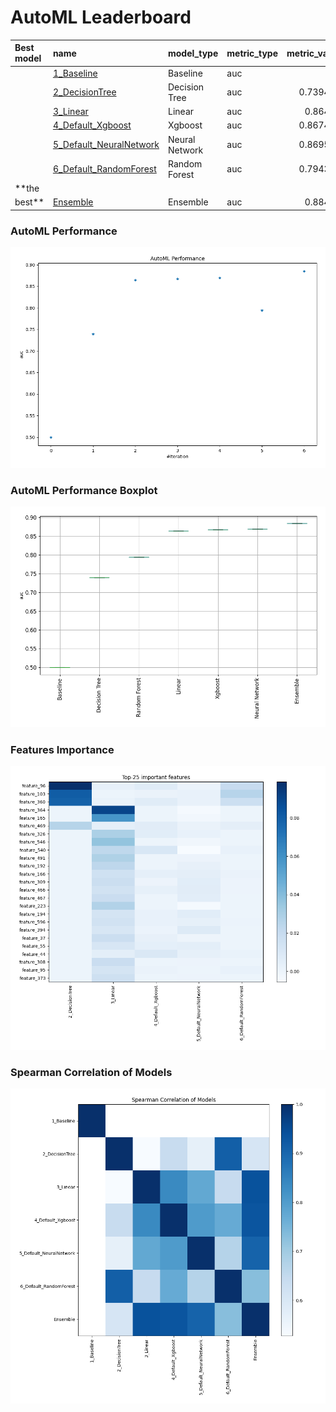 # AutoML Leaderboard

| Best model   | name                                                         | model_type     | metric_type   |   metric_value |   train_time |
|:-------------|:-------------------------------------------------------------|:---------------|:--------------|---------------:|-------------:|
|              | [1_Baseline](1_Baseline/README.md)                           | Baseline       | auc           |       0.5      |         1.17 |
|              | [2_DecisionTree](2_DecisionTree/README.md)                   | Decision Tree  | auc           |       0.739429 |         9.5  |
|              | [3_Linear](3_Linear/README.md)                               | Linear         | auc           |       0.86439  |        15.09 |
|              | [4_Default_Xgboost](4_Default_Xgboost/README.md)             | Xgboost        | auc           |       0.867461 |       287.44 |
|              | [5_Default_NeuralNetwork](5_Default_NeuralNetwork/README.md) | Neural Network | auc           |       0.869571 |         9.99 |
|              | [6_Default_RandomForest](6_Default_RandomForest/README.md)   | Random Forest  | auc           |       0.794363 |        24.86 |
| **the
best** | [Ensemble](Ensemble/README.md)                               | Ensemble       | auc           |       0.88475  |         0.55 |

### AutoML Performance

![AutoML Performance](ldb_performance.png)

### AutoML Performance Boxplot

![AutoML Performance Boxplot](ldb_performance_boxplot.png)

### Features Importance

![features importance across models](features_heatmap.png)

### Spearman Correlation of Models

![models spearman correlation](correlation_heatmap.png)


